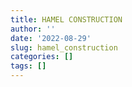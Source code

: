 ```yaml
---
title: HAMEL CONSTRUCTION
author: ''
date: '2022-08-29'
slug: hamel_construction
categories: []
tags: []
---
```

